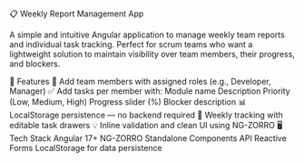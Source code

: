 📋 Weekly Report Management App

A simple and intuitive Angular application to manage weekly team reports and individual task tracking. Perfect for scrum teams who want a lightweight solution to maintain visibility over team members, their progress, and blockers.

🚀 Features
📌 Add team members with assigned roles (e.g., Developer, Manager)
✅ Add tasks per member with:
Module name
Description
Priority (Low, Medium, High)
Progress slider (%)
Blocker description
📊 LocalStorage persistence — no backend required
📆 Weekly tracking with editable task drawers
💡 Inline validation and clean UI using NG-ZORRO
🖥️ Tech Stack
Angular 17+
NG-ZORRO
Standalone Components API
Reactive Forms
LocalStorage for data persistence